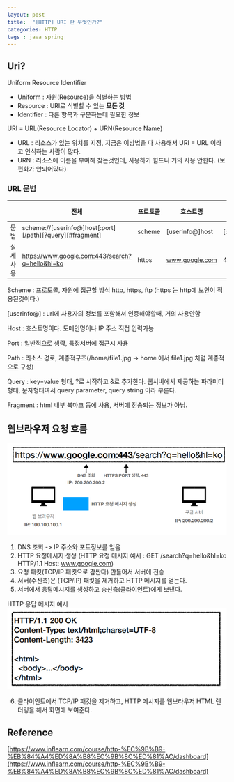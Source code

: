 ```yaml
---
layout: post
title:  "[HTTP] URI 란 무엇인가?"
categories: HTTP
tags : java spring
---
```


## Uri?

Uniform Resource Identifier

- Uniform : 자원(Resource)을 식별하는 방법
- Resource : URI로 식별할 수 있는 **모든 것**
- Identifier : 다른 항복과 구분하는데 필요한 정보 

URI = URL(Resource Locator) + URN(Resource Name)  
- URL : 리소스가 있는 위치를 지정, 지금은 이방법을 다 사용해서 URI = URL 이라고 인식하는 사람이 많다.  
- URN : 리소스에 이름을 부여해 찾는것인데, 사용하기 힘드니 거의 사용 안한다. (보편화가 안되어있다)

### URL 문법

|      | 전체                                                        | 프로토콜   | 호스트명            | 포트 번호   | 패스      | 쿼리 파라미터       |
|------|-----------------------------------------------------------|--------|-----------------|---------|---------|---------------|
| 문법   | scheme://[userinfo@]host[:port][/path][?query][#fragment] | scheme | [userinfo@]host | [:port] | [/path] | [?query]      |
| 실세사용 | https://www.google.com:443/search?q=hello&hl=ko           | https  | www.google.com  | 443     | /search | q=hello&hl=ko |

Scheme : 프로토콜, 자원에 접근할 방식 http, https, ftp (https 는 http에 보안이 적용된것이다.)

[userinfo@] : url에 사용자의 정보를 포함해서 인증해야할때, 거의 사용안함

Host : 호스트명이다. 도메인명이나 IP 주소 직접 입력가능

Port : 일반적으로 생략, 특정서버에 접근시 사용

Path : 리소스 경로, 계층적구조(/home/file1.jpg -> home 에서 file1.jpg 처럼 계층적으로 구성)

Query : key=value 형태, ?로 시작하고 &로 추가한다.
웹서버에서 제공하는 파라미터형태, 문자형태여서 query parameter, query string 이라 부른다.

Fragment : html 내부 북마크 등에 사용, 서버에 전송되는 정보가 아님.


## 웹브라우저 요청 흐름

![이미지](https://github.com/jinhoon227/jinhoon227.github.io/blob/main/assets/img/posts/http/uri1.png?raw=true)

1. DNS 조회 -> IP 주소와 포트정보를 얻음
2. HTTP 요청메시지 생성 (HTTP 요청 메시지 예시 : GET /search?q=hello&hl=ko HTTP/1.1 Host: www.google.com)
3. 요청 패킷(TCP/IP 패킷으로 감싼다) 만들어서 서버에 전송
4. 서버(수신측)은 (TCP/IP) 패킷을 제거하고 HTTP 메시지를 얻는다.
5. 서버에서 응답메시지를 생성하고 송신측(클라이언트)에게 보낸다.

HTTP 응답 메시지 예시  
![이미지](https://github.com/jinhoon227/jinhoon227.github.io/blob/main/assets/img/posts/http/uri2.png?raw=true)

6. 클라이언트에서 TCP/IP 패킷을 제거하고, HTTP 메시지를 웹브라우저 HTML 렌더링을 해서 화면에 보여준다.

## Reference

[https://www.inflearn.com/course/http-%EC%9B%B9-%EB%84%A4%ED%8A%B8%EC%9B%8C%ED%81%AC/dashboard](https://www.inflearn.com/course/http-%EC%9B%B9-%EB%84%A4%ED%8A%B8%EC%9B%8C%ED%81%AC/dashboard)  


